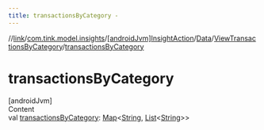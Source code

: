 ```yaml
---
title: transactionsByCategory -
---
```

//[link](../../../../index.md)/[com.tink.model.insights](../../../index.md)/[[androidJvm]InsightAction](../../index.md)/[Data](../index.md)/[ViewTransactionsByCategory](index.md)/[transactionsByCategory](transactions-by-category.md)



# transactionsByCategory  
[androidJvm]  
Content  
val [transactionsByCategory](transactions-by-category.md): [Map](https://kotlinlang.org/api/latest/jvm/stdlib/kotlin.collections/-map/index.html)<[String](https://kotlinlang.org/api/latest/jvm/stdlib/kotlin/-string/index.html), [List](https://kotlinlang.org/api/latest/jvm/stdlib/kotlin.collections/-list/index.html)<[String](https://kotlinlang.org/api/latest/jvm/stdlib/kotlin/-string/index.html)>>  



